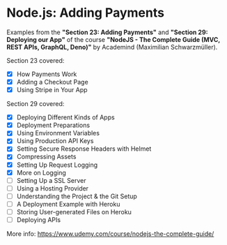 # Node.js: Adding Payments

Examples from the **"Section 23: Adding Payments"** and **"Section 29: Deploying our App"** of the course **"NodeJS - The Complete Guide (MVC, REST APIs, GraphQL, Deno)"** by Academind (Maximilian Schwarzmüller).

Section 23 covered:

- [x] How Payments Work
- [x] Adding a Checkout Page
- [x] Using Stripe in Your App

Section 29 covered:

- [x] Deploying Different Kinds of Apps
- [x] Deployment Preparations
- [x] Using Environment Variables
- [x] Using Production API Keys
- [x] Setting Secure Response Headers with Helmet
- [x] Compressing Assets
- [x] Setting Up Request Logging
- [x] More on Logging
- [ ] Setting Up a SSL Server
- [ ] Using a Hosting Provider
- [ ] Understanding the Project & the Git Setup
- [ ] A Deployment Example with Heroku
- [ ] Storing User-generated Files on Heroku
- [ ] Deploying APIs

More info: https://www.udemy.com/course/nodejs-the-complete-guide/